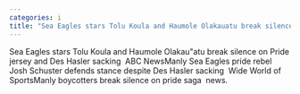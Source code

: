 ```yaml
---
categories: i
title: "Sea Eagles stars Tolu Koula and Haumole Olakauatu break silence on Pride jersey and Des Hasler sacking  ABC News"
---
```

Sea Eagles stars Tolu Koula and Haumole Olakau"atu break silence on Pride jersey and Des Hasler sacking&nbsp;&nbsp;ABC NewsManly Sea Eagles pride rebel Josh Schuster defends stance despite Des Hasler sacking&nbsp;&nbsp;Wide World of SportsManly boycotters break silence on pride saga&nbsp;&nbsp;news.